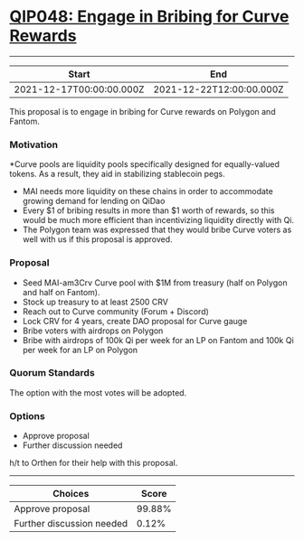 
# [QIP048: Engage in Bribing for Curve Rewards](https://snapshot.org/#/qidao.eth/proposal/0x6cdf641ce1bebba06bf75a85a929852e0d0c74945c7861a2356184089e5f68f9)

---
| Start | End |
| --- | --- |
| 2021-12-17T00:00:00.000Z | 2021-12-22T12:00:00.000Z |


This proposal is to engage in bribing for Curve rewards on Polygon and Fantom.

### Motivation

*Curve pools are liquidity pools specifically designed for equally-valued tokens. As a result, they aid in stabilizing stablecoin pegs.
* MAI needs more liquidity on these chains in order to accommodate growing demand for lending on QiDao
* Every $1 of bribing results in more than $1 worth of rewards, so this would be much more efficient than incentivizing liquidity directly with Qi.
* The Polygon team was expressed that they would bribe Curve voters as well with us if this proposal is approved.

### Proposal

* Seed MAI-am3Crv Curve pool with $1M from treasury (half on Polygon and half on Fantom).
* Stock up treasury to at least 2500 CRV
* Reach out to Curve community (Forum + Discord)
* Lock CRV for 4 years, create DAO proposal for Curve gauge
* Bribe voters with airdrops on Polygon
* Bribe with airdrops of 100k Qi per week for an LP on Fantom and 100k Qi per week for an LP on Polygon

### Quorum Standards

The option with the most votes will be adopted.

### Options

* Approve proposal
* Further discussion needed

h/t to Orthen for their help with this proposal.

---
| Choices | Score |
| --- | --- |
| Approve proposal | 99.88% |
| Further discussion needed | 0.12% |

